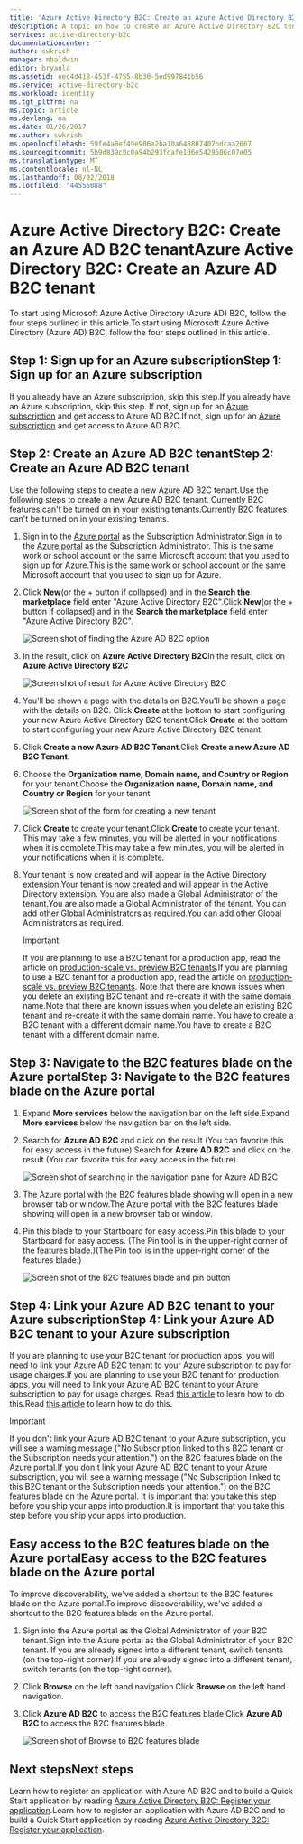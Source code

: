 ```yaml
---
title: 'Azure Active Directory B2C: Create an Azure Active Directory B2C tenant | Microsoft Docs'
description: A topic on how to create an Azure Active Directory B2C tenant
services: active-directory-b2c
documentationcenter: ''
author: swkrish
manager: mbaldwin
editor: bryanla
ms.assetid: eec4d418-453f-4755-8b30-5ed997841b56
ms.service: active-directory-b2c
ms.workload: identity
ms.tgt_pltfrm: na
ms.topic: article
ms.devlang: na
ms.date: 01/26/2017
ms.author: swkrish
ms.openlocfilehash: 59fe4a8ef49e906a2ba10a648807407bdcaa2667
ms.sourcegitcommit: 5b9d839c0c0a94b293fdafe1d6e5429506c07e05
ms.translationtype: MT
ms.contentlocale: nl-NL
ms.lasthandoff: 08/02/2018
ms.locfileid: "44555088"
---
```

# <a name="azure-active-directory-b2c-create-an-azure-ad-b2c-tenant"></a><span data-ttu-id="0fb8a-103">Azure Active Directory B2C: Create an Azure AD B2C tenant</span><span class="sxs-lookup"><span data-stu-id="0fb8a-103">Azure Active Directory B2C: Create an Azure AD B2C tenant</span></span>
<span data-ttu-id="0fb8a-104">To start using Microsoft Azure Active Directory (Azure AD) B2C, follow the four steps outlined in this article.</span><span class="sxs-lookup"><span data-stu-id="0fb8a-104">To start using Microsoft Azure Active Directory (Azure AD) B2C, follow the four steps outlined in this article.</span></span>

## <a name="step-1-sign-up-for-an-azure-subscription"></a><span data-ttu-id="0fb8a-105">Step 1: Sign up for an Azure subscription</span><span class="sxs-lookup"><span data-stu-id="0fb8a-105">Step 1: Sign up for an Azure subscription</span></span>
<span data-ttu-id="0fb8a-106">If you already have an Azure subscription, skip this step.</span><span class="sxs-lookup"><span data-stu-id="0fb8a-106">If you already have an Azure subscription, skip this step.</span></span> <span data-ttu-id="0fb8a-107">If not, sign up for an [Azure subscription](../active-directory/sign-up-organization.md) and get access to Azure AD B2C.</span><span class="sxs-lookup"><span data-stu-id="0fb8a-107">If not, sign up for an [Azure subscription](../active-directory/sign-up-organization.md) and get access to Azure AD B2C.</span></span>

## <a name="step-2-create-an-azure-ad-b2c-tenant"></a><span data-ttu-id="0fb8a-108">Step 2: Create an Azure AD B2C tenant</span><span class="sxs-lookup"><span data-stu-id="0fb8a-108">Step 2: Create an Azure AD B2C tenant</span></span>
<span data-ttu-id="0fb8a-109">Use the following steps to create a new Azure AD B2C tenant.</span><span class="sxs-lookup"><span data-stu-id="0fb8a-109">Use the following steps to create a new Azure AD B2C tenant.</span></span> <span data-ttu-id="0fb8a-110">Currently B2C features can't be turned on in your existing tenants.</span><span class="sxs-lookup"><span data-stu-id="0fb8a-110">Currently B2C features can't be turned on in your existing tenants.</span></span>

1. <span data-ttu-id="0fb8a-111">Sign in to the [Azure portal](https://portal.azure.com/) as the Subscription Administrator.</span><span class="sxs-lookup"><span data-stu-id="0fb8a-111">Sign in to the [Azure portal](https://portal.azure.com/) as the Subscription Administrator.</span></span> <span data-ttu-id="0fb8a-112">This is the same work or school account or the same Microsoft account that you used to sign up for Azure.</span><span class="sxs-lookup"><span data-stu-id="0fb8a-112">This is the same work or school account or the same Microsoft account that you used to sign up for Azure.</span></span>
2. <span data-ttu-id="0fb8a-113">Click **New**(or the + button if collapsed) and in the **Search the marketplace** field enter "Azure Active Directory B2C".</span><span class="sxs-lookup"><span data-stu-id="0fb8a-113">Click **New**(or the + button if collapsed) and in the **Search the marketplace** field enter "Azure Active Directory B2C".</span></span>
   
    ![Screen shot of finding the Azure AD B2C option](https://docstestmedia1.blob.core.windows.net/azure-media/articles/active-directory-b2c/media/active-directory-b2c-get-started/find-azure-ad-b2c.png)
3. <span data-ttu-id="0fb8a-115">In the result, click on **Azure Active Directory B2C**</span><span class="sxs-lookup"><span data-stu-id="0fb8a-115">In the result, click on **Azure Active Directory B2C**</span></span>

    ![Screen shot of result for Azure Active Directory B2C](https://docstestmedia1.blob.core.windows.net/azure-media/articles/active-directory-b2c/media/active-directory-b2c-get-started/find-azure-ad-b2c-result.png)
4. <span data-ttu-id="0fb8a-117">You'll be shown a page with the details on B2C.</span><span class="sxs-lookup"><span data-stu-id="0fb8a-117">You'll be shown a page with the details on B2C.</span></span>  <span data-ttu-id="0fb8a-118">Click **Create** at the bottom to start configuring your new Azure Active Directory B2C tenant.</span><span class="sxs-lookup"><span data-stu-id="0fb8a-118">Click **Create** at the bottom to start configuring your new Azure Active Directory B2C tenant.</span></span>
5. <span data-ttu-id="0fb8a-119">Click **Create a new Azure AD B2C Tenant**.</span><span class="sxs-lookup"><span data-stu-id="0fb8a-119">Click **Create a new Azure AD B2C Tenant**.</span></span>
6. <span data-ttu-id="0fb8a-120">Choose the **Organization name, Domain name, and Country or Region** for your tenant.</span><span class="sxs-lookup"><span data-stu-id="0fb8a-120">Choose the **Organization name, Domain name, and Country or Region** for your tenant.</span></span>

    ![Screen shot of the form for creating a new tenant](https://docstestmedia1.blob.core.windows.net/azure-media/articles/active-directory-b2c/media/active-directory-b2c-get-started/create-new-b2c-tenant.png)
7. <span data-ttu-id="0fb8a-122">Click **Create** to create your tenant.</span><span class="sxs-lookup"><span data-stu-id="0fb8a-122">Click **Create** to create your tenant.</span></span>  <span data-ttu-id="0fb8a-123">This may take a few minutes, you will be alerted in your notifications when it is complete.</span><span class="sxs-lookup"><span data-stu-id="0fb8a-123">This may take a few minutes, you will be alerted in your notifications when it is complete.</span></span>

8. <span data-ttu-id="0fb8a-124">Your tenant is now created and will appear in the Active Directory extension.</span><span class="sxs-lookup"><span data-stu-id="0fb8a-124">Your tenant is now created and will appear in the Active Directory extension.</span></span> <span data-ttu-id="0fb8a-125">You are also made a Global Administrator of the tenant.</span><span class="sxs-lookup"><span data-stu-id="0fb8a-125">You are also made a Global Administrator of the tenant.</span></span> <span data-ttu-id="0fb8a-126">You can add other Global Administrators as required.</span><span class="sxs-lookup"><span data-stu-id="0fb8a-126">You can add other Global Administrators as required.</span></span>
   
   > [!IMPORTANT]
   > <span data-ttu-id="0fb8a-127">If you are planning to use a B2C tenant for a production app, read the article on [production-scale vs. preview B2C tenants](active-directory-b2c-reference-tenant-type.md).</span><span class="sxs-lookup"><span data-stu-id="0fb8a-127">If you are planning to use a B2C tenant for a production app, read the article on [production-scale vs. preview B2C tenants](active-directory-b2c-reference-tenant-type.md).</span></span> <span data-ttu-id="0fb8a-128">Note that there are known issues when you delete an existing B2C tenant and re-create it with the same domain name.</span><span class="sxs-lookup"><span data-stu-id="0fb8a-128">Note that there are known issues when you delete an existing B2C tenant and re-create it with the same domain name.</span></span> <span data-ttu-id="0fb8a-129">You have to create a B2C tenant with a different domain name.</span><span class="sxs-lookup"><span data-stu-id="0fb8a-129">You have to create a B2C tenant with a different domain name.</span></span>
   > 
   > 

## <a name="step-3-navigate-to-the-b2c-features-blade-on-the-azure-portal"></a><span data-ttu-id="0fb8a-130">Step 3: Navigate to the B2C features blade on the Azure portal</span><span class="sxs-lookup"><span data-stu-id="0fb8a-130">Step 3: Navigate to the B2C features blade on the Azure portal</span></span>
1. <span data-ttu-id="0fb8a-131">Expand **More services** below the navigation bar on the left side.</span><span class="sxs-lookup"><span data-stu-id="0fb8a-131">Expand **More services** below the navigation bar on the left side.</span></span>
2. <span data-ttu-id="0fb8a-132">Search for **Azure AD B2C** and click on the result (You can favorite this for easy access in the future).</span><span class="sxs-lookup"><span data-stu-id="0fb8a-132">Search for **Azure AD B2C** and click on the result (You can favorite this for easy access in the future).</span></span>

    ![Screen shot of searching in the navigation pane for Azure AD B2C](https://docstestmedia1.blob.core.windows.net/azure-media/articles/active-directory-b2c/media/active-directory-b2c-get-started/navigate-to-azure-ad-b2c.png)

3. <span data-ttu-id="0fb8a-134">The Azure portal with the B2C features blade showing will open in a new browser tab or window.</span><span class="sxs-lookup"><span data-stu-id="0fb8a-134">The Azure portal with the B2C features blade showing will open in a new browser tab or window.</span></span>
   
4. <span data-ttu-id="0fb8a-135">Pin this blade to your Startboard for easy access.</span><span class="sxs-lookup"><span data-stu-id="0fb8a-135">Pin this blade to your Startboard for easy access.</span></span> <span data-ttu-id="0fb8a-136">(The Pin tool is in the upper-right corner of the features blade.)</span><span class="sxs-lookup"><span data-stu-id="0fb8a-136">(The Pin tool is in the upper-right corner of the features blade.)</span></span>
   
    ![Screen shot of the B2C features blade and pin button](https://docstestmedia1.blob.core.windows.net/azure-media/articles/active-directory-b2c/media/active-directory-b2c-get-started/b2c-pin-tenant.png)

## <a name="step-4-link-your-azure-ad-b2c-tenant-to-your-azure-subscription"></a><span data-ttu-id="0fb8a-138">Step 4: Link your Azure AD B2C tenant to your Azure subscription</span><span class="sxs-lookup"><span data-stu-id="0fb8a-138">Step 4: Link your Azure AD B2C tenant to your Azure subscription</span></span>
<span data-ttu-id="0fb8a-139">If you are planning to use your B2C tenant for production apps, you will need to link your Azure AD B2C tenant to your Azure subscription to pay for usage charges.</span><span class="sxs-lookup"><span data-stu-id="0fb8a-139">If you are planning to use your B2C tenant for production apps, you will need to link your Azure AD B2C tenant to your Azure subscription to pay for usage charges.</span></span> <span data-ttu-id="0fb8a-140">Read [this article](active-directory-b2c-how-to-enable-billing.md) to learn how to do this.</span><span class="sxs-lookup"><span data-stu-id="0fb8a-140">Read [this article](active-directory-b2c-how-to-enable-billing.md) to learn how to do this.</span></span>

   > [!IMPORTANT]
   > <span data-ttu-id="0fb8a-141">If you don't link your Azure AD B2C tenant to your Azure subscription, you will see a warning message ("No Subscription linked to this B2C tenant or the Subscription needs your attention.") on the B2C features blade on the Azure portal.</span><span class="sxs-lookup"><span data-stu-id="0fb8a-141">If you don't link your Azure AD B2C tenant to your Azure subscription, you will see a warning message ("No Subscription linked to this B2C tenant or the Subscription needs your attention.") on the B2C features blade on the Azure portal.</span></span> <span data-ttu-id="0fb8a-142">It is important that you take this step before you ship your apps into production.</span><span class="sxs-lookup"><span data-stu-id="0fb8a-142">It is important that you take this step before you ship your apps into production.</span></span>
   > 
   > 

## <a name="easy-access-to-the-b2c-features-blade-on-the-azure-portal"></a><span data-ttu-id="0fb8a-143">Easy access to the B2C features blade on the Azure portal</span><span class="sxs-lookup"><span data-stu-id="0fb8a-143">Easy access to the B2C features blade on the Azure portal</span></span>
<span data-ttu-id="0fb8a-144">To improve discoverability, we've added a shortcut to the B2C features blade on the Azure portal.</span><span class="sxs-lookup"><span data-stu-id="0fb8a-144">To improve discoverability, we've added a shortcut to the B2C features blade on the Azure portal.</span></span>

1. <span data-ttu-id="0fb8a-145">Sign into the Azure portal as the Global Administrator of your B2C tenant.</span><span class="sxs-lookup"><span data-stu-id="0fb8a-145">Sign into the Azure portal as the Global Administrator of your B2C tenant.</span></span> <span data-ttu-id="0fb8a-146">If you are already signed into a different tenant, switch tenants (on the top-right corner).</span><span class="sxs-lookup"><span data-stu-id="0fb8a-146">If you are already signed into a different tenant, switch tenants (on the top-right corner).</span></span>
2. <span data-ttu-id="0fb8a-147">Click **Browse** on the left hand navigation.</span><span class="sxs-lookup"><span data-stu-id="0fb8a-147">Click **Browse** on the left hand navigation.</span></span>
3. <span data-ttu-id="0fb8a-148">Click **Azure AD B2C** to access the B2C features blade.</span><span class="sxs-lookup"><span data-stu-id="0fb8a-148">Click **Azure AD B2C** to access the B2C features blade.</span></span>
   
    ![Screen shot of Browse to B2C features blade](https://docstestmedia1.blob.core.windows.net/azure-media/articles/active-directory-b2c/media/active-directory-b2c-get-started/b2c-browse.png)

## <a name="next-steps"></a><span data-ttu-id="0fb8a-150">Next steps</span><span class="sxs-lookup"><span data-stu-id="0fb8a-150">Next steps</span></span>
<span data-ttu-id="0fb8a-151">Learn how to register an application with Azure AD B2C and to build a Quick Start application by reading [Azure Active Directory B2C: Register your application](active-directory-b2c-app-registration.md).</span><span class="sxs-lookup"><span data-stu-id="0fb8a-151">Learn how to register an application with Azure AD B2C and to build a Quick Start application by reading [Azure Active Directory B2C: Register your application](active-directory-b2c-app-registration.md).</span></span>







